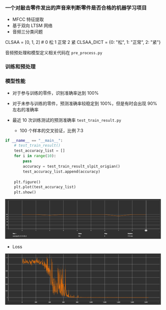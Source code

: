 ### 一个对敲击零件发出的声音来判断零件是否合格的机器学习项目

- MFCC 特征提取
- 基于双向 LTSM 网络
- 音频三分类问题

CLSAA = [0, 1, 2] # 0 松 1 正常 2 紧
CLSAA_DICT = {0: "松", 1: "正常", 2: "紧"}

音频预处理和模型定义相关代码在 `pre_process.py`

### 训练和预处理

### 模型性能

- 对于参与训练的零件，识别准确率达到 100%
- 对于未参与训练的零件，预测准确率较稳定到 100%，但是有时会出现 90% 左右的准确率

- 最近 10 次训练测试的预测准确率 `test_train_result.py`
  - 100 个样本的交叉验证，比例 7:3

```python
if __name__ == "__main__":
    # test_train_result()
    test_accuracy_list = []
    for i in range(10):
        pass
        accuracy = test_train_result_slpit_origian()
        test_accuracy_list.append(accuracy)

    plt.figure()
    plt.plot(test_accuracy_list)
    plt.show()
```

![alt text](images/README/image-1.png)

- Loss

![alt text](images/README/image-2.png)

<!-- - 模型结构 -->

<!-- ![alt text](audio_classifier.png) -->
